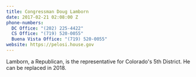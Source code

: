 ```yaml
---
title: Congressman Doug Lamborn
date: 2017-02-21 02:08:00 Z
phone-numbers:
  DC Office: "(202) 225-4422"
  CS Office: "(719) 520-0055"
  Buena Vista Office: "(719) 520-0055"
website: https://pelosi.house.gov
---
```


Lamborn, a Republican, is the representative for Colorado's 5th District. He can be replaced in 2018.